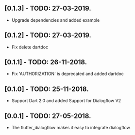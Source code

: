 ## [0.1.3] - TODO: 27-03-2019.

* Upgrade dependencies and added example

## [0.1.2] - TODO: 27-03-2019.

* Fix delete dartdoc

## [0.1.1] - TODO: 26-11-2018.

* Fix 'AUTHORIZATION' is deprecated and added dartdoc 

## [0.1.0] - TODO: 25-11-2018.

* Support Dart 2.0 and added Support for Dialogflow V2


## [0.0.1] - TODO: 27-05-2018.

* The flutter_dialogflow makes it easy to integrate dialogflow
